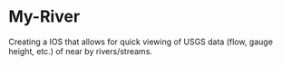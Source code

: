 # My-River
Creating a IOS that allows for quick viewing of USGS data (flow, gauge height, etc.) of near by rivers/streams. 
